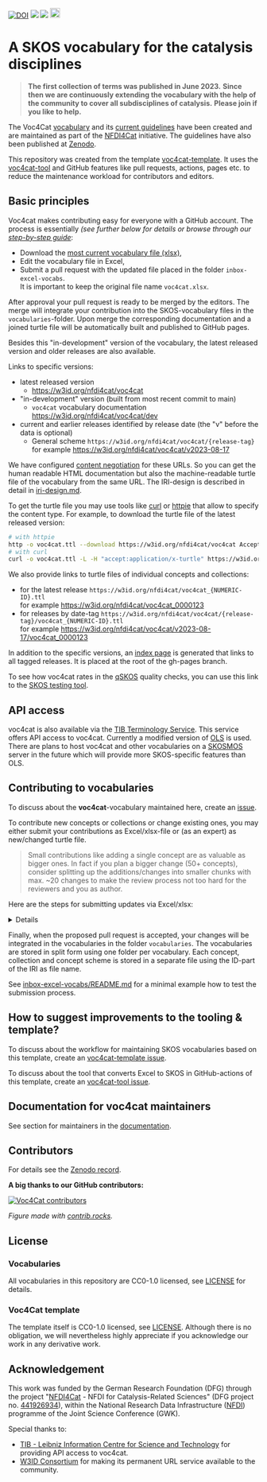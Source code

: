 [![DOI](https://zenodo.org/badge/DOI/10.5281/zenodo.8313340.svg)](https://doi.org/10.5281/zenodo.8313340)
[![](https://github.com/nfdi4cat/voc4cat/workflows/Publish/badge.svg)](https://github.com/nfdi4cat/voc4cat/actions)
[![](https://github.com/nfdi4cat/voc4cat/workflows/Build/badge.svg)](https://github.com/nfdi4cat/voc4cat/actions)
[<img src="https://www.w3.org/Icons/SW/Buttons/sw-skos-blue-v.svg" height="20" alt="SKOS logo" />](https://www.w3.org/TR/skos-primer/)

# A SKOS vocabulary for the catalysis disciplines

> **The first collection of terms was published in June 2023.**
> **Since then we are continuously extending the vocabulary with the help of the community to cover all subdisciplines of catalysis.**
> **Please join if you like to help.**

The Voc4Cat [vocabulary](https://w3id.org/nfdi4cat/voc4cat/dev) and its [current guidelines](https://nfdi4cat.github.io/voc4cat/docs_usage/guidelines.html) have been created and are maintained as part of the [NFDI4Cat](http://nfdi4cat.org) initiative. The guidelines have also been published at [Zenodo](https://doi.org/10.5281/zenodo.13773255).

This repository was created from the template [voc4cat-template](https://github.com/nfdi4cat/voc4cat-template).
It uses the [voc4cat-tool](https://github.com/nfdi4cat/voc4cat-tool) and GitHub features like pull requests, actions, pages etc. to reduce the maintenance workload for contributors and editors.

## Basic principles

Voc4cat makes contributing easy for everyone with a GitHub account. The process is essentially *(see further below for details or browse through our [step-by-step guide](https://nfdi4cat.github.io/voc4cat/docs_usage/published-guidelines-v2.html#contribution-step-by-step-guide)*:

- Download the [most current vocabulary file (xlsx)](https://nfdi4cat.github.io/voc4cat/dev/voc4cat.xlsx),
- Edit the vocabulary file in Excel,
- Submit a pull request with the updated file placed in the folder `inbox-excel-vocabs`.<BR>It is important to keep the original file name `voc4cat.xlsx`.

After approval your pull request is ready to be merged by the editors. 
The merge will integrate your contribution into the SKOS-vocabulary files in the `vocabularies`-folder. 
Upon merge the corresponding documentation and a joined turtle file will be automatically built and published to GitHub pages.

Besides this "in-development" version of the vocabulary, the latest released version and older releases are also available.

Links to specific versions:

- latest released version
  - https://w3id.org/nfdi4cat/voc4cat
- "in-development" version (built from most recent commit to main)
  - `voc4cat` vocabulary documentation https://w3id.org/nfdi4cat/voc4cat/dev
- current and earlier releases identified by release date (the "v" before the data is optional)
  - General scheme `https://w3id.org/nfdi4cat/voc4cat/{release-tag}`<BR>for example https://w3id.org/nfdi4cat/voc4cat/v2023-08-17

We have configured [content negotiation](https://en.wikipedia.org/wiki/Content_negotiation) for these URLs.
So you can get the human readable HTML documentation but also the machine-readable turtle file of the vocabulary from the same URL.
The IRI-design is described in detail in [iri-design.md](https://github.com/nfdi4cat/voc4cat/blob/main/iri-design.md).

To get the turtle file you may use tools like [curl](https://curl.se/) or [httpie](https://httpie.io/docs/cli) that allow to specify the content type.
For example, to download the turtle file of the latest released version:

```bash
# with httpie
http -o voc4cat.ttl --download https://w3id.org/nfdi4cat/voc4cat Accept:"application/x-turtle"
# with curl
curl -o voc4cat.ttl -L -H "accept:application/x-turtle" https://w3id.org/nfdi4cat/voc4cat
```

We also provide links to turtle files of individual concepts and collections:

- for the latest release `https://w3id.org/nfdi4cat/voc4cat_{NUMERIC-ID}.ttl`<BR>for example https://w3id.org/nfdi4cat/voc4cat_0000123
- for releases by date-tag `https://w3id.org/nfdi4cat/voc4cat/{release-tag}/voc4cat_{NUMERIC-ID}.ttl`<BR>for example https://w3id.org/nfdi4cat/voc4cat/v2023-08-17/voc4cat_0000123

In addition to the specific versions, an [index page](https://nfdi4cat.github.io/voc4cat/) is generated that links to all tagged releases.
It is placed at the root of the gh-pages branch.

To see how voc4cat rates in the [qSKOS](https://github.com/cmader/qSKOS) quality checks,
you can use this link to the [SKOS testing tool](http://skos-play.sparna.fr/skos-testing-tool/test?url=https://nfdi4cat.github.io/voc4cat/dev/voc4cat.ttl&rules=anr,chr,dcc,dlv,el,hr,husv,ilc,ipl,ml,mri,ncl,oc,oilt,ol,otc,rc,rrc,strc,tchbc,uc,ucil,urc&format=html).

## API access

voc4cat is also available via the [TIB Terminology Service](https://terminology.tib.eu/ts/ontologies/voc4cat).
This service offers API access to voc4cat. Currently a modified version of [OLS](https://terminology.tib.eu/ts/about) is used.
There are plans to host voc4cat and other vocabularies on a [SKOSMOS](https://skosmos.org/) server in the future which will provide more SKOS-specific features than OLS.

## Contributing to vocabularies

To discuss about the **voc4cat**-vocabulary maintained here, create an [issue](https://github.com/nfdi4cat/voc4cat/issues).

To contribute new concepts or collections or change existing ones, you may either submit your contributions as Excel/xlsx-file or (as an expert) as new/changed turtle file.

> Small contributions like adding a single concept are as valuable as bigger ones.
> In fact if you plan a bigger change (50+ concepts), consider splitting up the additions/changes into smaller chunks
> with max. ~20 changes to make the review process not too hard for the reviewers and you as author.

Here are the steps for submitting updates via Excel/xlsx:
<details>
- Get the Excel/xlsx-vocabulary file
  - The most recent version of the vocabulary is always available via GitHub-pages https://nfdi4cat.github.io/voc4cat/dev/voc4cat.xlsx
- Make changes to the Excel file. If you want to add something new you need to [request a range of IDs](https://github.com/nfdi4cat/voc4cat/issues/new/choose) for you.
- Create a fork of the voc4cat repository (if you don't yet have one) or pull the latest changes to your fork (via "Sync fork" button in GUI).
- Create a feature branch for your contribution (via GitHub GUI or `git switch -c name-of-branch`)
  - Add the xlsx file to the feature branch into the folder `inbox-excel-vocabs`
  - The name of the file must match the vocabulary that you want to update. So do not change the filename, but keep `voc4cat.xlsx`.
- Create a pull request with the updated Excel-file in this repository.
  - Please describe your changes and the motivation for the changes in the pull request note or link to an issue with this information.
    This will help reviewers to understand the proposed change and decide about it.
- Your pull request will be processed automatically by a CI/CD pipeline that typically finishes in less than a minute.
- Review the artifacts/logs generated by the CI pipeline.
  - The [workflow artifact](https://docs.github.com/en/actions/managing-workflow-runs/downloading-workflow-artifacts) will contain an updated xlsx file that is recreated from the updated turtle-files.
- If all is good your contribution will be either
  - directly merged by the maintainers
  - or a discussion will be started about what else is needed
  - or why the proposed change may not fit.
- If you need to fix something, first pull the changes made by the action with `git pull` (or "sync" in GUI) and then commit further changes to the pull request branch in your clone.
  - If any commits have been made by the CI pipeline, pull the changes to your repo (via "Sync fork" button in GUI) before committing any additional changes.
</details>

Finally, when the proposed pull request is accepted, your changes will be integrated in the vocabularies in the folder `vocabularies`.
The vocabularies are stored in split form using one folder per vocabulary.
Each concept, collection and concept scheme is stored in a separate file using the ID-part of the IRI as file name.

See [inbox-excel-vocabs/README.md](https://github.com/nfdi4cat/voc4cat/tree/main/inbox-excel-vocabs/README.md) for a minimal example how to test the submission process.

## How to suggest improvements to the tooling & template?

To discuss about the workflow for maintaining SKOS vocabularies based on this template, create an [voc4cat-template issue](https://github.com/nfdi4cat/voc4cat-template/issues).

To discuss about the tool that converts Excel to SKOS in GitHub-actions of this template, create an [voc4cat-tool issue](https://github.com/nfdi4cat/voc4cat-tool/issues).

## Documentation for voc4cat maintainers

See section for maintainers in the [documentation](https://nfdi4cat.github.io/voc4cat).

## Contributors

For details see the [Zenodo record](https://doi.org/10.5281/zenodo.8313340).

**A big thanks to our GitHub contributors:**

<a href="https://github.com/nfdi4cat/voc4cat/graphs/contributors">
  <img src="https://contrib.rocks/image?repo=nfdi4cat/voc4cat" alt="Voc4Cat contributors"/>
</a>

*Figure made with [contrib.rocks](https://contrib.rocks).*

## License

### Vocabularies

All vocabularies in this repository are CC0-1.0 licensed, see [LICENSE](LICENSE) for details.

### Voc4Cat template

The template itself is CC0-1.0 licensed, see [LICENSE](https://github.com/nfdi4cat/voc4cat-template/blob/main/LICENSE). 
Although there is no obligation, we will nevertheless highly appreciate if you acknowledge our work in any derivative work.

## Acknowledgement

This work was funded by the German Research Foundation (DFG) through the project "[NFDI4Cat](https://nfdi4cat.org) - NFDI for Catalysis-Related Sciences" (DFG project no. [441926934](https://gepris.dfg.de/gepris/projekt/441926934)), within the National Research Data Infrastructure ([NFDI](https://www.nfdi.de)) programme of the Joint Science Conference (GWK).

Special thanks to:

- [TIB - Leibniz Information Centre for Science and Technology](https://www.tib.eu/en/) for providing API access to voc4cat.
- [W3ID Consortium](https://w3id.org) for making its permanent URL service available to the community.
